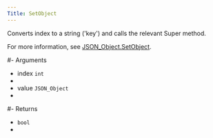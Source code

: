 ```yaml
---
Title: SetObject
---
```


Converts index to a string ('key') and calls the relevant Super method.

For more information, see [JSON_Object.SetObject](#content-json-object-methods-setobject).

#- Arguments
- index `int`
- 
- value `JSON_Object`
- 

#- Returns
- `bool`
- 
